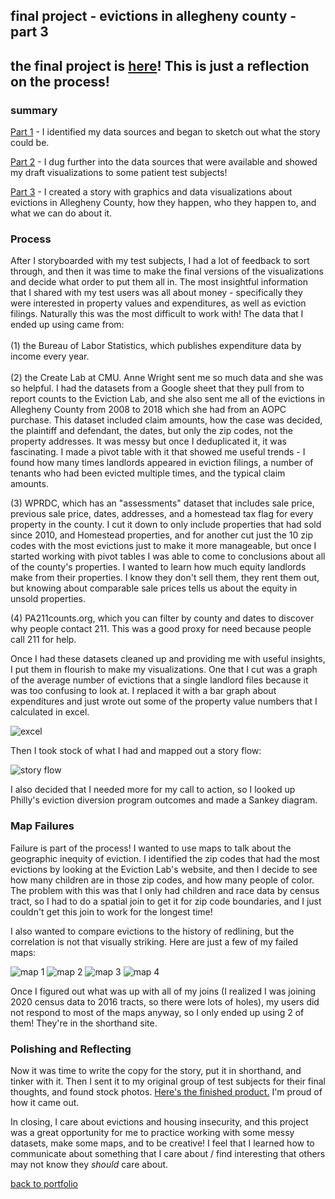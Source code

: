 ## final project - evictions in allegheny county - part 3

## the final project is [here](https://carnegiemellon.shorthandstories.com/evictions-in-pittsburgh/index.html)! This is just a reflection on the process!

### summary

[Part 1](https://julia-pascale.github.io/pascale-portfolio/finalproject_part1.html) - I identified my data sources and began to sketch out what the story could be. <br>  

[Part 2](https://julia-pascale.github.io/pascale-portfolio/finalproject_part2.html) - I dug further into the data sources that were available and showed my draft visualizations to some patient test subjects! <br>  

[Part 3](https://carnegiemellon.shorthandstories.com/evictions-in-pittsburgh/index.html) - I created a story with graphics and data visualizations about evictions in Allegheny County, how they happen, who they happen to, and what we can do about it.

### Process

After I storyboarded with my test subjects, I had a lot of feedback to sort through, and then it was time to make the final versions of the visualizations and decide what order to put them all in. The most insightful information that I shared with my test users was all about money - specifically they were interested in property values and expenditures, as well as eviction filings. Naturally this was the most difficult to work with! The data that I ended up using came from: <br>  
(1) the Bureau of Labor Statistics, which publishes expenditure data by income every year. <br>  
(2) the Create Lab at CMU. Anne Wright sent me so much data and she was so helpful. I had the datasets from a Google sheet that they pull from to report counts to the Eviction Lab, and she also sent me all of the evictions in Allegheny County from 2008 to 2018 which she had from an AOPC purchase. This dataset included claim amounts, how the case was decided, the plaintiff and defendant, the dates, but only the zip codes, not the property addresses. It was messy but once I deduplicated it, it was fascinating. I made a pivot table with it that showed me useful trends - I found how many times landlords appeared in eviction filings, a number of tenants who had been evicted multiple times, and the typical claim amounts. <br>

(3) WPRDC, which has an "assessments" dataset that includes sale price, previous sale price, dates, addresses, and a homestead tax flag for every property in the county. I cut it down to only include properties that had sold since 2010, and Homestead properties, and for another cut just the 10 zip codes with the most evictions just to make it more manageable, but once I started working with pivot tables I was able to come to conclusions about all of the county's properties. I wanted to learn how much equity landlords make from their properties. I know they don't sell them, they rent them out, but knowing about comparable sale prices tells us about the equity in unsold properties. <br>

(4) PA211counts.org, which you can filter by county and dates to discover why people contact 211. This was a good proxy for need because people call 211 for help. <br> 

Once I had these datasets cleaned up and providing me with useful insights, I put them in flourish to make my visualizations. One that I cut was a graph of the average number of evictions that a single landlord files because it was too confusing to look at. I replaced it with a bar graph about expenditures and just wrote out some of the property value numbers that I calculated in excel. <br>

![excel](/homestead_props.jpg)

Then I took stock of what I had and mapped out a story flow: <br> 

![story flow](/story_flow.jpg) <br>

I also decided that I needed more for my call to action, so I looked up Philly's eviction diversion program outcomes and made a Sankey diagram. 

### Map Failures
Failure is part of the process! I wanted to use maps to talk about the geographic inequity of eviction. I identified the zip codes that had the most evictions by looking at the Eviction Lab's website, and then I decide to see how many children are in those zip codes, and how many people of color. The problem with this was that I only had children and race data by census tract, so I had to do a spatial join to get it for zip code boundaries, and I just couldn't get this join to work for the longest time! <br>

I also wanted to compare evictions to the history of redlining, but the correlation is  not that visually striking. Here are just a few of my failed maps: 

![map 1](/HOLC_map.jpg)
![map 2](/censustracts_withchildren.jpg)
![map 3](/censustracts_withpoverty.jpg)
![map 4](/distributionPOC.jpg)

Once I figured out what was up with all of my joins (I realized I was joining 2020 census data to 2016 tracts, so there were lots of holes), my users did not respond to most of the maps anyway, so I only ended up using 2 of them! They're in the shorthand site. <br> 

### Polishing and Reflecting
Now it was time to write the copy for the story, put it in shorthand, and tinker with it. Then I sent it to my original group of test subjects for their final thoughts, and found stock photos. [Here's the finished product.](https://carnegiemellon.shorthandstories.com/evictions-in-pittsburgh/index.html) I'm proud of how it came out. <br>

In closing, I care about evictions and housing insecurity, and this project was a great opportunity for me to practice working with some messy datasets, make some maps, and to be creative! I feel that I learned how to communicate about something that I care about / find interesting that others may not know they *should* care about. 

[back to portfolio](https://julia-pascale.github.io/pascale-portfolio/)

